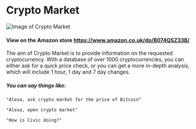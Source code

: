 # Crypto Market
  
![Image of Crypto Market](https://github.com/DanAlvares/apps/blob/master/crypto-market-alexa-skill/assets/crypto-market_108x108.png)
  

#### View on the Amazon store https://www.amazon.co.uk/dp/B074QSZ33B/

The aim of Crypto Market is to provide information on the requested cryptocurrency. With a database of over 1000 cryptocurrencies, you can either ask for a quick price check, or you can get a more in-depth analysis, which will include 1 hour, 1 day and 7 day changes. 

##### You can say things like:

 ``` "Alexa, ask crypto market for the price of Bitcoin" ```
 
 ``` "Alexa, open crypto market" ```
 
 ``` "How is Civic doing?" ```
